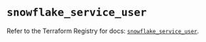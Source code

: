 # `snowflake_service_user`

Refer to the Terraform Registry for docs: [`snowflake_service_user`](https://registry.terraform.io/providers/snowflakedb/snowflake/2.2.0/docs/resources/service_user).
